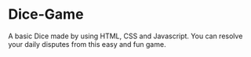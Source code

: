 # Dice-Game
A basic Dice made by using HTML, CSS and Javascript. You can resolve your daily disputes from this easy and fun game.
